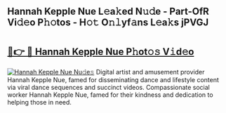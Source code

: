 ## Hannah Kepple Nue L𝚎a𝚔ed N𝚞𝚍e - Part-OfR Vi𝚍𝚎o P𝚑𝚘tos - H𝚘𝚝 O𝚗𝚕yf𝚊ns L𝚎a𝚔s jPVGJ

# <h2><a href="http://kfba77.oniu.top/?m=Hannah+Kepple+Nue">🔗👉 🔴 Hannah Kepple Nue P𝚑ot𝚘𝚜 V𝚒d𝚎o</a></h2>

[![Hannah Kepple Nue Nu𝚍e𝚜](https://i.imgur.com/0qMVB7G.gif)](http://kfba77.oniu.top/?m=Hannah+Kepple+Nue)
Digital artist and amusement provider Hannah Kepple Nue, famed for disseminating dance and lifestyle content via viral dance sequences and succinct videos. Compassionate social worker Hannah Kepple Nue, famed for their kindness and dedication to helping those in need.  
